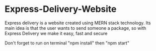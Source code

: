 # Express-Delivery-Website
Express delivery is a website created using MERN stack technology. Its main idea is that the user wants to send someone a package, so with Express Delivery we make it easy, fast and secure

Don't forget to run on terminal "npm install" then "npm start"
